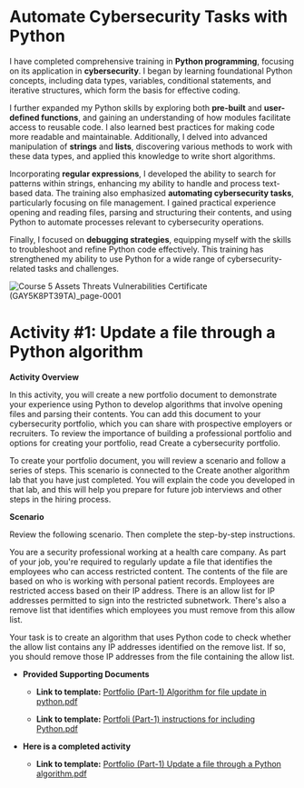 #  Automate Cybersecurity Tasks with Python

I have completed comprehensive training in **Python programming**, focusing on its application in **cybersecurity**. I began by learning foundational Python concepts, including data types, variables, conditional statements, and iterative structures, which form the basis for effective coding.

I further expanded my Python skills by exploring both **pre-built** and **user-defined functions**, and gaining an understanding of how modules facilitate access to reusable code. I also learned best practices for making code more readable and maintainable. Additionally, I delved into advanced manipulation of **strings** and **lists**, discovering various methods to work with these data types, and applied this knowledge to write short algorithms.

Incorporating **regular expressions**, I developed the ability to search for patterns within strings, enhancing my ability to handle and process text-based data. The training also emphasized **automating cybersecurity tasks**, particularly focusing on file management. I gained practical experience opening and reading files, parsing and structuring their contents, and using Python to automate processes relevant to cybersecurity operations.

Finally, I focused on **debugging strategies**, equipping myself with the skills to troubleshoot and refine Python code effectively. This training has strengthened my ability to use Python for a wide range of cybersecurity-related tasks and challenges.

![Course 5 Assets Threats   Vulnerabilities Certificate (GAY5K8PT39TA)_page-0001](https://github.com/user-attachments/assets/b57cee49-0635-4406-a925-e03de515b088)

# Activity #1: Update a file through a Python algorithm

**Activity Overview**

In this activity, you will create a new portfolio document to demonstrate your experience using Python to develop algorithms that involve opening files and parsing their contents. You can add this document to your cybersecurity portfolio, which you can share with prospective employers or recruiters. To review the importance of building a professional portfolio and options for creating your portfolio, read Create a cybersecurity portfolio.

To create your portfolio document, you will review a scenario and follow a series of steps. This scenario is connected to the 
Create another algorithm lab that you have just completed. You will explain the code you developed in that lab, and this will help you prepare for future job interviews and other steps in the hiring process.

**Scenario**

Review the following scenario. Then complete the step-by-step instructions.

You are a security professional working at a health care company. As part of your job, you're required to regularly update a file that identifies the employees who can access restricted content. The contents of the file are based on who is working with personal patient records. Employees are restricted access based on their IP address. There is an allow list for IP addresses permitted to sign into the restricted subnetwork. There's also a remove list that identifies which employees you must remove from this allow list.

Your task is to create an algorithm that uses Python code to check whether the allow list contains any IP addresses identified on the remove list. If so, you should remove those IP addresses from the file containing the allow list.

* **Provided Supporting Documents**
  
    * **Link to template:** [Portfolio (Part-1) Algorithm for file update in python.pdf](https://github.com/user-attachments/files/17931418/Portfolio.Part-1.Algorithm.for.file.update.in.python.pdf)

    * **Link to template:** [Portfoli (Part-1) instructions for including Python.pdf](https://github.com/user-attachments/files/17931428/Portfoli.Part-1.instructions.for.including.Python.pdf)

* **Here is a completed activity**

    * **Link to template:** [Portfolio (Part-1) Update a file through a Python algorithm.pdf](https://github.com/user-attachments/files/17931448/Portfolio.Part-1.Update.a.file.through.a.Python.algorithm.pdf)
